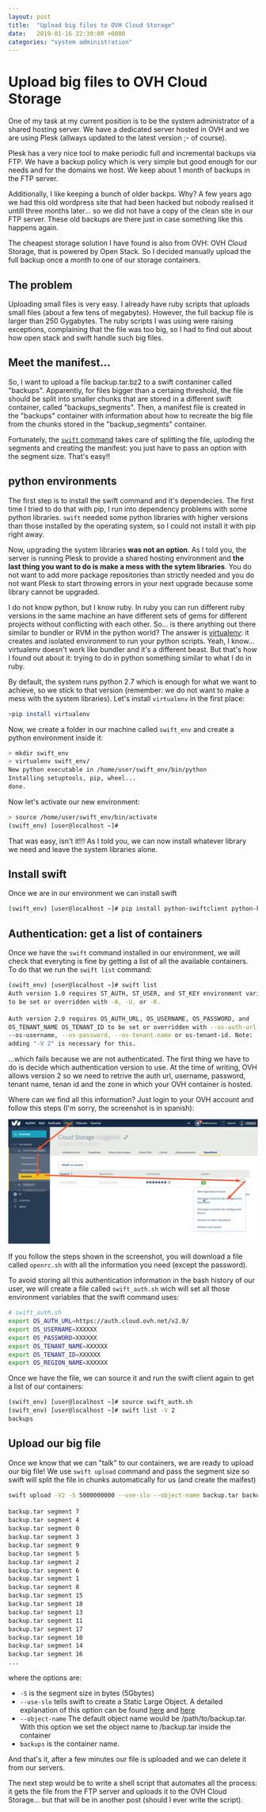 ```yaml
---
layout: post
title:  "Upload big files to OVH Cloud Storage"
date:   2019-01-16 22:30:00 +0000
categories: "system administration"
---
```


# Upload big files to OVH Cloud Storage

One of my task at my current position is to be the system administrator of a shared hosting server. We have a dedicated server hosted in OVH and we are using Plesk (allways updated to the latest version ;- of course).

Plesk has a very nice tool to make periodic full and incremental backups via FTP. We have a backup policy which is very simple but good enough for our needs and for the domains we host. We keep about 1 month of backups in the FTP server. 

Additionally, I like keeping a bunch of older backps. Why? A few years ago we had this old wordpress site that had been hacked but nobody realised it untill three months later... so we did not have a copy of the clean site in our FTP server. These old backups are there just in case something like this happens again.

The cheapest storage solution I have found is also from OVH: OVH Cloud Storage, that is powered by Open Stack. So I decided manually upload the full backup once a month to one of our storage containers.

## The problem

Uploading small files is very easy. I already have ruby scripts that uploads small files (about a few tens of megabytes). However, the full backup file is larger than 250 Gygabytes. The ruby scripts I was using were raising exceptions, complaining that the file was too big, so I had to find out about how open stack and swift handle such big files.

## Meet the manifest...

So, I want to upload a file backup.tar.bz2 to a swift contaniner called "backups". Apparently, for files bigger than a certaing threshold, the file should be split into smaller chunks that are stored in a different swift container, called "backups_segments". Then, a manifest file is created in the "backups" container with information about how to recreate the big file from the chunks stored in the "backup_segments" container.

Fortunately, the [```swift``` command](https://docs.openstack.org/ocata/cli-reference/swift.html) takes care of splitting the file, uploding the segments and creating the manifest: you just have to pass an option with the segment size. That's easy!!

## python environments

The first step is to install the swift command and it's dependecies. The first time I tried to do that with pip, I run into dependency problems with some python libraries. ```swift``` needed some python libraries with higher versions than those installed by the operating system, so I could not install it with pip right away.

Now, upgrading the system libraries **was not an option**. As I told you, the server is running Plesk to provide a shared hosting environment and **the last thing you want to do is make a mess with the sytem libraries**. You do not want to add more package repositories than strictly needed and you do not want Plesk to start throwing errors in your next upgrade because some library cannot be upgraded.

I do not know python, but I know ruby. In ruby you can run different ruby versions in the same machine an have different sets of gems for different projects without conflicting with each other. So... is there anything out there similar to bundler or RVM in the python world? The answer is [virtualenv](https://pypi.org/project/virtualenv/): it creates and isolated environment to run your python scripts. Yeah, I know... virtualenv doesn't work like bundler and it's a different beast. But that's how I found out about it: trying to do in python something similar to what I do in ruby.

By default, the system runs python 2.7 which is enough for what we want to achieve, so we stick to that version (remember: we do not want to make a mess with the system libraries). Let's install ```virtualenv``` in the first place:

```bash
>pip install virtualenv
```

Now, we create a folder in our machine called ```swift_env``` and create a python environment inside it:

```bash
> mkdir swift_env
> virtualenv swift_env/
New python executable in /home/user/swift_env/bin/python
Installing setuptools, pip, wheel...
done.
```

Now let's activate our new environment:

```bash
> source /home/user/swift_env/bin/activate
(swift_env) [user@localhost ~]#
```

That was easy, isn't it!!! As I told you, we can now install whatever library we need and leave the system libraries alone.

## Install swift

Once we are in our environment we can install swift

```bash
(swift_env) [user@localhost ~]# pip install python-swiftclient python-keystoneclient
```

## Authentication: get a list of containers

Once we have the ```swift``` command installed in our environment, we will check that everyting is fine by getting a list of all the available containers. To do that we run the ```swift list``` command:

```bash
(swift_env) [user@localhost ~]# swift list
Auth version 1.0 requires ST_AUTH, ST_USER, and ST_KEY environment variables
to be set or overridden with -A, -U, or -K.

Auth version 2.0 requires OS_AUTH_URL, OS_USERNAME, OS_PASSWORD, and
OS_TENANT_NAME OS_TENANT_ID to be set or overridden with --os-auth-url,
--os-username, --os-password, --os-tenant-name or os-tenant-id. Note:
adding "-V 2" is necessary for this.
```

...which fails because we are not authenticated. The first thing we have to do is decide which authentication version to use. At the time of writing, OVH allows version 2 so we need to retrive the auth url, username, password, tenant name, tenan id and the zone in which your OVH container is hosted.

Where can we find all this information? Just login to your OVH account and follow this steps (I'm sorry, the screenshot is in spanish):

![](/assets/images/swift_and_open_stack/find_your_openstack_auth_info_in_ovh.png)

If you follow the steps shown in the screenshot, you will download a file called ```openrc.sh``` with all the information you need (except the password).

To avoid storing all this authentication information in the bash history of our user, we will create a file called ```swift_auth.sh``` wich will set all those environment variables that the swift command uses:

```bash
# swift_auth.sh
export OS_AUTH_URL=https://auth.cloud.ovh.net/v2.0/
export OS_USERNAME=XXXXXX
export OS_PASSWORD=XXXXXX
export OS_TENANT_NAME=XXXXXX 
export OS_TENANT_ID=XXXXXX
export OS_REGION_NAME=XXXXXX
```

Once we have the file, we can source it and run the swift client again to get a list of our containers:

```bash
(swift_env) [user@localhost ~]# source swift_auth.sh
(swift_env) [user@localhost ~]# swift list -V 2
backups
```

## Upload our big file

Once we know that we can "talk" to our containers, we are ready to upload our big file! We use ```swift upload``` command and pass the segment size so swift will split the file in chunks automatically for us (and create the maifest)

```bash
swift upload -V2 -S 5000000000 --use-slo --object-name backup.tar backups backup.tar

backup.tar segment 7
backup.tar segment 4
backup.tar segment 0
backup.tar segment 3
backup.tar segment 9
backup.tar segment 5
backup.tar segment 2
backup.tar segment 6
backup.tar segment 1
backup.tar segment 8
backup.tar segment 15
backup.tar segment 18
backup.tar segment 13
backup.tar segment 11
backup.tar segment 17
backup.tar segment 10
backup.tar segment 14
backup.tar segment 16
...
```

where the options are:
* ```-S``` is the segment size in bytes (5Gbytes)
* ```--use-slo``` tells swift to create a Static Large Object. A detailed explanation of this option can be found [here](https://stackoverflow.com/questions/38563841/openstack-api-difference-between-dynamic-large-objects-dlo-static-large-ob) and [here](http://blog.ibmjstart.net/2016/04/14/e-pluribus-unum-creating-openstack-manifest-objects-in-ibm-bluemix-object-storage/)
* ```--object-name``` The default object name would be /path/to/backup.tar. With this option we set the object name to /backup.tar inside the container
* ```backups``` is the container name.

And that's it, after a few minutes our file is uploaded and we can delete it from our servers. 

The next step would be to write a shell script that automates all the process: it gets the file from the FTP server and uploads it to the OVH Cloud Storage... but that will be in another post (should I ever write the script).





